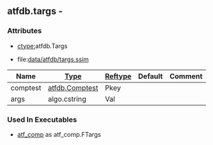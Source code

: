 ## atfdb.targs -


### Attributes
<a href="#attributes"></a>
* [ctype:](/txt/ssimdb/dmmeta/ctype.md)atfdb.Targs

* file:[data/atfdb/targs.ssim](/data/atfdb/targs.ssim)

|Name|[Type](/txt/ssimdb/dmmeta/ctype.md)|[Reftype](/txt/ssimdb/dmmeta/reftype.md)|Default|Comment|
|---|---|---|---|---|
|comptest|[atfdb.Comptest](/txt/ssimdb/atfdb/comptest.md)|Pkey|
|args|algo.cstring|Val|

### Used In Executables
<a href="#used-in-executables"></a>
* [atf_comp](/txt/exe/atf_comp/README.md) as atf_comp.FTargs

